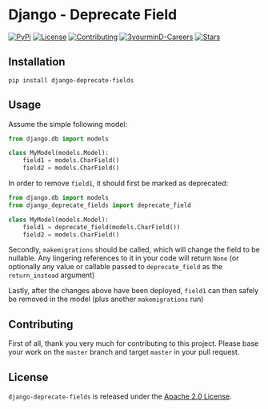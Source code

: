 # Django - Deprecate Field

[![PyPi](https://img.shields.io/pypi/v/django-deprecate-fields.svg?branch=master)](https://pypi.python.org/pypi/django-deprecate-fields/)
[![License](https://img.shields.io/github/license/3yourmind/django-deprecate-fields.svg)](./LICENSE)
[![Contributing](https://img.shields.io/badge/PR-welcome-green.svg)](https://github.com/3YOURMIND/django-deprecate-fields/pulls)
[![3yourminD-Careers](https://img.shields.io/badge/3YOURMIND-Hiring-brightgreen.svg)](https://www.3yourmind.com/career)
[![Stars](https://img.shields.io/github/stars/3YOURMIND/django-deprecate-fields.svg?style=social&label=Stars)](https://github.com/3YOURMIND/django-deprecate-fields/stargazers)

## Installation

```
pip install django-deprecate-fields
```

## Usage

Assume the simple following model:
```python
from django.db import models

class MyModel(models.Model):
    field1 = models.CharField()
    field2 = models.CharField()
```

In order to remove `field1`, it should first be marked as deprecated:
```python
from django.db import models
from django_deprecate_fields import deprecate_field

class MyModel(models.Model):
    field1 = deprecate_field(models.CharField())
    field2 = models.CharField()
```

Secondly, `makemigrations` should be called, which will change the field to be nullable. Any lingering references to it
in your code will return `None` (or optionally any value or callable passed to `deprecate_field` as the
`return_instead` argument)

Lastly, after the changes above have been deployed, `field1` can then safely be removed in the model (plus another
`makemigrations` run)

## Contributing

First of all, thank you very much for contributing to this project. Please base
your work on the `master` branch and target `master` in your pull request.

## License

`django-deprecate-fields` is released under the [Apache 2.0 License](./LICENSE).
